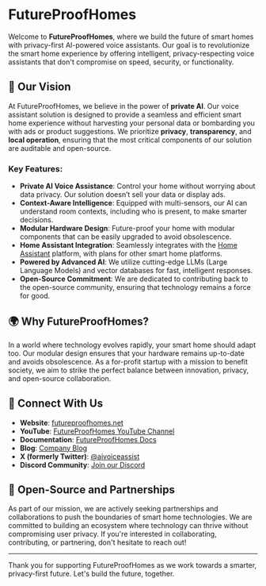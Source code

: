 # FutureProofHomes

Welcome to **FutureProofHomes**, where we build the future of smart homes with privacy-first AI-powered voice assistants. Our goal is to revolutionize the smart home experience by offering intelligent, privacy-respecting voice assistants that don't compromise on speed, security, or functionality.

## 🌟 Our Vision

At FutureProofHomes, we believe in the power of **private AI**. Our voice assistant solution is designed to provide a seamless and efficient smart home experience without harvesting your personal data or bombarding you with ads or product suggestions. We prioritize **privacy**, **transparency**, and **local operation**, ensuring that the most critical components of our solution are auditable and open-source.

### Key Features:
- **Private AI Voice Assistance**: Control your home without worrying about data privacy. Our solution doesn’t sell your data or display ads.
- **Context-Aware Intelligence**: Equipped with multi-sensors, our AI can understand room contexts, including who is present, to make smarter decisions.
- **Modular Hardware Design**: Future-proof your home with modular components that can be easily upgraded to avoid obsolescence.
- **Home Assistant Integration**: Seamlessly integrates with the [Home Assistant](https://www.home-assistant.io/) platform, with plans for other smart home platforms.
- **Powered by Advanced AI**: We utilize cutting-edge LLMs (Large Language Models) and vector databases for fast, intelligent responses.
- **Open-Source Commitment**: We are dedicated to contributing back to the open-source community, ensuring that technology remains a force for good.

## 🌍 Why FutureProofHomes?

In a world where technology evolves rapidly, your smart home should adapt too. Our modular design ensures that your hardware remains up-to-date and avoids obsolescence. As a for-profit startup with a mission to benefit society, we aim to strike the perfect balance between innovation, privacy, and open-source collaboration.

## 🔗 Connect With Us

- **Website**: [futureproofhomes.net](https://futureproofhomes.net)
- **YouTube**: [FutureProofHomes YouTube Channel](https://www.youtube.com/@futureproofhomes)
- **Documentation**: [FutureProofHomes Docs](https://docs.futureproofhomes.net/)
- **Blog**: [Company Blog](https://futureproofhomes.net/blogs/news)
- **X (formerly Twitter)**: [@aivoiceassist](https://x.com/aivoiceassist)
- **Discord Community**: [Join our Discord](https://discord.com/invite/BeBjWEPzMV)

## 🤝 Open-Source and Partnerships

As part of our mission, we are actively seeking partnerships and collaborations to push the boundaries of smart home technologies. We are committed to building an ecosystem where technology can thrive without compromising user privacy. If you're interested in collaborating, contributing, or partnering, don't hesitate to reach out!

---

Thank you for supporting FutureProofHomes as we work towards a smarter, privacy-first future. Let's build the future, together.
